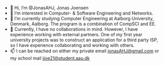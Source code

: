 - 👋 Hi, I’m @JonasAHJ, Jonas Joensen
- 👀 I’m interested in Computer- & Software Engineering and Networks. 
- 🌱 I’m currently studying Computer Engineering at Aalborg University, Denmark, Aalborg. The program is a combination of CompSCI and EE. 
- 💞️ Currently, I have no collaborations in mind. However, I have experience working with external partners. One of my first year university projects was to construct an 
application for a third party ISP, so I have experience collaborating and working with others. 
- 📫 I can be reached on either my private email jonasAHJ@gmail.com or my school mail jjoe21@student.aau.dk

<!---
JonasAHJ/JonasAHJ is a ✨ special ✨ repository because its `README.md` (this file) appears on your GitHub profile.
You can click the Preview link to take a look at your changes.
--->
